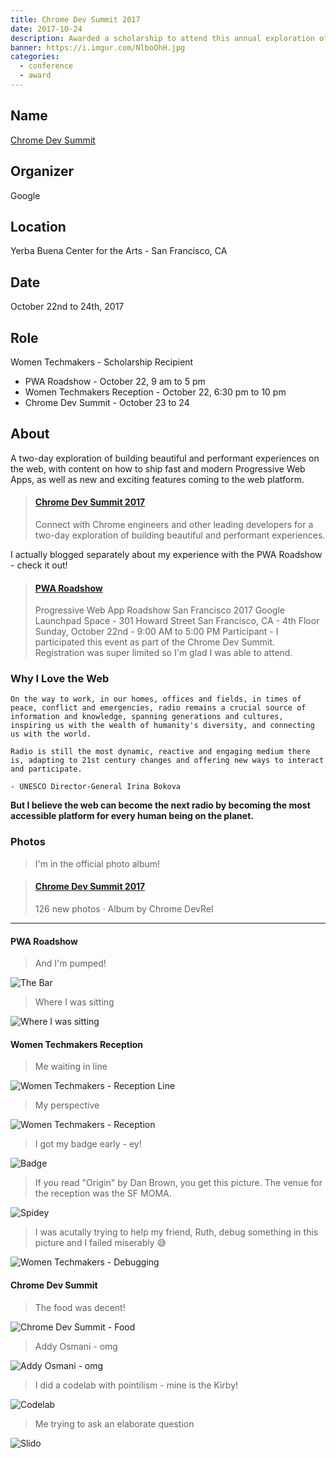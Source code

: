 ```yaml
---
title: Chrome Dev Summit 2017
date: 2017-10-24
description: Awarded a scholarship to attend this annual exploration of the latest and greatest in web.
banner: https://i.imgur.com/NlboOhH.jpg
categories:
  - conference
  - award
---
```


## Name

[Chrome Dev Summit](https://developer.chrome.com/devsummit/)

## Organizer

Google

## Location

Yerba Buena Center for the Arts - San Francisco, CA

## Date

October 22nd to 24th, 2017

## Role

Women Techmakers - Scholarship Recipient

- PWA Roadshow - October 22, 9 am to 5 pm
- Women Techmakers Reception - October 22, 6:30 pm to 10 pm
- Chrome Dev Summit - October 23 to 24

## About

A two-day exploration of building beautiful and performant experiences on the web, with content on how to ship fast and modern Progressive Web Apps, as well as new and exciting features coming to the web platform.

<blockquote class="embedly-card"><h4><a href="https://developer.chrome.com/devsummit/">Chrome Dev Summit 2017</a></h4><p>Connect with Chrome engineers and other leading developers for a two-day exploration of building beautiful and performant experiences.</p></blockquote>
<script async src="//cdn.embedly.com/widgets/platform.js" charset="UTF-8"></script>

I actually blogged separately about my experience with the PWA Roadshow - check it out!

<blockquote class="embedly-card"><h4><a href="https://fvcproductions.com/2017/10/22/pwa-roadshow/">PWA Roadshow</a></h4><p>Progressive Web App Roadshow San Francisco 2017 Google Launchpad Space - 301 Howard Street San Francisco, CA - 4th Floor Sunday, October 22nd - 9:00 AM to 5:00 PM Participant - I participated this event as part of the Chrome Dev Summit. Registration was super limited so I'm glad I was able to attend.</p></blockquote>

### Why I Love the Web

```text
On the way to work, in our homes, offices and fields, in times of peace, conflict and emergencies, radio remains a crucial source of information and knowledge, spanning generations and cultures, inspiring us with the wealth of humanity's diversity, and connecting us with the world.

Radio is still the most dynamic, reactive and engaging medium there is, adapting to 21st century changes and offering new ways to interact and participate.

- UNESCO Director-General Irina Bokova
```

**But I believe the web can become the next radio by becoming the most accessible platform for every human being on the planet.**

### Photos

> I'm in the official photo album!

<blockquote class="embedly-card"><h4><a href="https://photos.google.com/share/AF1QipMz3dpIjH7jXP2iWFk0WG23P8sdYZZxr6-qNLtaS5nj32VvCMCmUXuoj2Ug3LxPtg?key=YmFKYU0wR1hMN3l5ZlFEcy1YY0pYR3RLRWNwQXJ3">Chrome Dev Summit 2017</a></h4><p>126 new photos · Album by Chrome DevRel</p></blockquote>

---

#### PWA Roadshow

> And I'm pumped!

![The Bar](https://i.imgur.com/VMhsM6T.jpg)

> Where I was sitting

![Where I was sitting](https://i.imgur.com/tmjYbEF.jpg)

#### Women Techmakers Reception

> Me waiting in line

![Women Techmakers - Reception Line](https://i.imgur.com/46glqAL.jpg)

> My perspective

![Women Techmakers - Reception](https://i.imgur.com/npzivjc.jpg)

> I got my badge early - ey!

![Badge](https://i.imgur.com/irZ3V1w.jpg)

> If you read "Origin" by Dan Brown, you get this picture. The venue for the reception was the SF MOMA.

![Spidey](https://i.imgur.com/MWjFLJ7.jpg)

> I was acutally trying to help my friend, Ruth, debug something in this picture and I failed miserably 😅️

![Women Techmakers - Debugging](https://i.imgur.com/iaHpCDg.jpg)

#### Chrome Dev Summit

> The food was decent!

![Chrome Dev Summit - Food](https://i.imgur.com/tlevqWj.jpg)

> Addy Osmani - omg

![Addy Osmani - omg](https://i.imgur.com/IZXkMRK.jpg)

> I did a codelab with pointilism - mine is the Kirby!

![Codelab](https://i.imgur.com/NlboOhH.jpg)

> Me trying to ask an elaborate question

![Slido](https://imgur.com/bkMo8NS.png)
